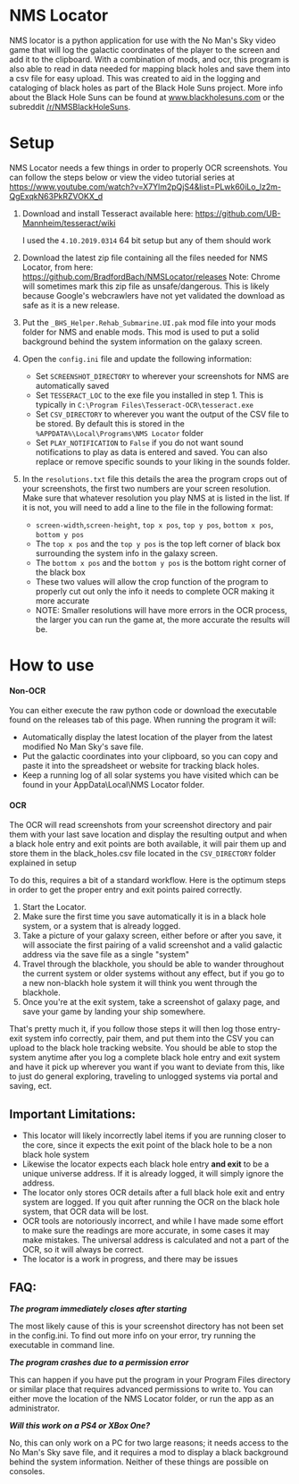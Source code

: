 # NMS Locator

NMS locator is a python application for use with the No Man's Sky video game that will log the galactic coordinates of the player to the screen and add it to the clipboard.  With a combination of mods, and ocr, this program is also able to read in data needed for mapping black holes and save them into a csv file for easy upload.
This was created to aid in the logging and cataloging of black holes as part of the Black Hole Suns project.  More info about the Black Hole Suns can be found at www.blackholesuns.com or the subreddit [/r/NMSBlackHoleSuns](www.reddit.com/r/NMSBlackHoleSuns/).

# Setup

NMS Locator needs a few things in order to properly OCR screenshots.  You can follow the steps below or view the video tutorial series at https://www.youtube.com/watch?v=X7Ylm2pQjS4&list=PLwk60iLo_lz2m-QgExqkN63PkRZVOKX_d

1. Download and install Tesseract available here:
https://github.com/UB-Mannheim/tesseract/wiki

    I used the `4.10.2019.0314` 64 bit setup but any of them should work
    
2. Download the latest zip file containing all the files needed for NMS Locator, from here: https://github.com/BradfordBach/NMSLocator/releases
    Note: Chrome will sometimes mark this zip file as unsafe/dangerous.  This is likely because Google's webcrawlers have not yet validated the download as safe as it is a new release.
3. Put the `_BHS_Helper.Rehab_Submarine.UI.pak` mod file into your mods folder for NMS and enable mods.  This mod is used to put a solid background behind the system information on the galaxy screen.
4. Open the `config.ini` file and update the following information:
    - Set `SCREENSHOT_DIRECTORY` to wherever your screenshots for NMS are automatically saved
    - Set `TESSERACT_LOC` to the exe file you installed in step 1.  This is typically in `C:\Program Files\Tesseract-OCR\tesseract.exe`
    - Set `CSV_DIRECTORY` to wherever you want the output of the CSV file to be stored.  By default this is stored in the `%APPDATA%\Local\Programs\NMS Locator` folder
    - Set `PLAY_NOTIFICATION` to `False` if you do not want sound notifications to play as data is entered and saved.  You can also replace or remove specific sounds to your liking in the sounds folder.
5. In the `resolutions.txt` file this details the area the program crops out of your screenshots, the first two numbers are your screen resolution.  Make sure that whatever resolution you play NMS at is listed in the list.  If it is not, you will need to add a line to the file in the following format:
    - `screen-width`,`screen-height`, `top x pos`, `top y pos`, `bottom x pos`, `bottom y pos`
    - The `top x pos` and the `top y pos` is the top left corner of black box surrounding the system info in the galaxy screen.
    - The `bottom x pos` and the `bottom y pos` is the bottom right corner of the black box
    - These two values will allow the crop function of the program to properly cut out only the info it needs to complete OCR making it more accurate
    - NOTE: Smaller resolutions will have more errors in the OCR process, the larger you can run the game at, the more accurate the results will be.

# How to use
#### Non-OCR
You can either execute the raw python code or download the executable found on the releases tab of this page.
When running the program it will:
  - Automatically display the latest location of the player from the latest modified No Man Sky's save file.
  - Put the galactic coordinates into your clipboard, so you can copy and paste it into the spreadsheet or website for tracking black holes.
  - Keep a running log of all solar systems you have visited which can be found in your AppData\Local\NMS Locator folder.

#### OCR
The OCR will read screenshots from your screenshot directory and pair them with your last save location and display the resulting output and when a black hole entry and exit points are both available, it will pair them up and store them in the black_holes.csv file located in the `CSV_DIRECTORY` folder explained in setup

To do this, requires a bit of a standard workflow.  Here is the optimum steps in order to get the proper entry and exit points paired correctly.
1.  Start the Locator.
2. Make sure the first time you save automatically it is in a black hole system, or a system that is already logged.
3. Take a picture of your galaxy screen, either before or after you save, it will associate the first pairing of a valid screenshot and a valid galactic address via the save file as a single "system"
4. Travel through the blackhole, you should be able to wander throughout the current system or older systems without any effect, but if you go to a new non-blackh hole system it will think you went through the blackhole.
5. Once you're at the exit system, take a screenshot of galaxy page, and save your game by landing your ship somewhere.

That's pretty much it, if you follow those steps it will then log those entry-exit system info correctly, pair them, and put them into the CSV you can upload to the black hole tracking website.
You should be able to stop the system anytime after you log a complete black hole entry and exit system and have it pick up wherever you want if you want to deviate from this, like to just do general exploring, traveling to unlogged systems via portal and saving, ect.

## Important Limitations:
- This locator will likely incorrectly label items if you are running closer to the core, since it expects the exit point of the black hole to be a non black hole system
- Likewise the locator expects each black hole entry **and exit** to be a unique universe address.  If it is already logged, it will simply ignore the address.
- The locator only stores OCR details after a full black hole exit and entry system are logged.  If you quit after running the OCR on the black hole system, that OCR data will be lost.
- OCR tools are notoriously incorrect, and while I have made some effort to make sure the readings are more accurate, in some cases it may make mistakes.  The universal address is calculated and not a part of the OCR, so it will always be correct.
- The locator is a work in progress, and there may be issues

## FAQ:
***The program immediately closes after starting***

The most likely cause of this is your screenshot directory has not been set in the config.ini.  To find out more info on your error, try running the executable in command line.

***The program crashes due to a permission error***

This can happen if you have put the program in your Program Files directory or similar place that requires advanced permissions to write to.  You can either move the location of the NMS Locator folder, or run the app as an administrator.

***Will this work on a PS4 or XBox One?***

No, this can only work on a PC for two large reasons; it needs access to the No Man's Sky save file, and it requires a mod to display a black background behind the system information.  Neither of these things are possible on consoles.



